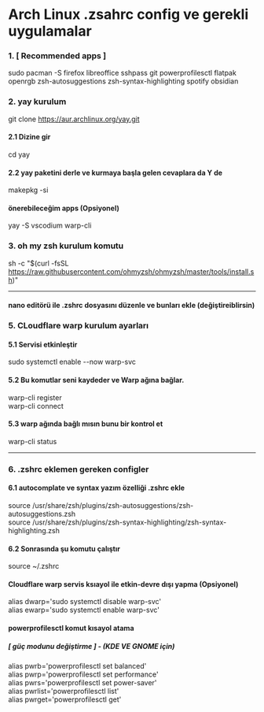 # Arch Linux .zsahrc config ve gerekli uygulamalar

### 1. [ Recommended apps ]

sudo pacman -S firefox libreoffice sshpass git powerprofilesctl flatpak openrgb zsh-autosuggestions zsh-syntax-highlighting spotify obsidian

### 2. yay kurulum

git clone https://aur.archlinux.org/yay.git <br>

#### 2.1 Dizine gir
cd yay

#### 2.2 yay paketini derle ve kurmaya başla gelen cevaplara da Y de
makepkg -si

#### önerebileceğim apps (Opsiyonel)
yay -S vscodium warp-cli

### 3. oh my zsh kurulum komutu

sh -c "$(curl -fsSL https://raw.githubusercontent.com/ohmyzsh/ohmyzsh/master/tools/install.sh)"

<hr>

#### nano editörü ile .zshrc dosyasını düzenle ve bunları ekle (değiştireiblirsin)

### 5. CLoudflare warp kurulum ayarları

#### 5.1 Servisi etkinleştir
sudo systemctl enable --now warp-svc <br>

#### 5.2 Bu komutlar seni kaydeder ve Warp ağına bağlar.
warp-cli register <br>
warp-cli connect <br>

#### 5.3 warp ağında bağlı mısın bunu bir kontrol et
warp-cli status

<hr>

### 6. .zshrc eklemen gereken configler

#### 6.1 autocomplate ve syntax yazım özelliği .zshrc ekle

source /usr/share/zsh/plugins/zsh-autosuggestions/zsh-autosuggestions.zsh <br>
source /usr/share/zsh/plugins/zsh-syntax-highlighting/zsh-syntax-highlighting.zsh <br>

#### 6.2 Sonrasında şu komutu çalıştır
source ~/.zshrc <br>

#### Cloudflare warp servis ksıayol ile etkin-devre dışı yapma (Opsiyonel)
alias dwarp='sudo systemctl disable warp-svc' <br>
alias ewarp='sudo systemctl enable warp-svc' <br>

#### powerprofilesctl komut kısayol atama

##### [ güç modunu değiştirme ] - (KDE VE GNOME için)
alias pwrb='powerprofilesctl set balanced' <br>
alias pwrp='powerprofilesctl set performance' <br>
alias pwrs='powerprofilesctl set power-saver' <br>
alias pwrlist='powerprofilesctl list' <br>
alias pwrget='powerprofilesctl get' <br>


